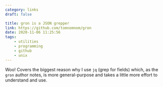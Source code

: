 ```yaml
---
category: links
draft: false

title: gron is a JSON grepper
link: https://github.com/tomnomnom/gron
date: 2020-11-06 11:25:56
tags:
    - utilities
    - programming
    - github
    - unix
---
```


Woo! Covers the biggest reason why I use `jq` (grep for fields) which, as the `gron` author notes, is more general-purpose and takes a little more effort to understand and use.

